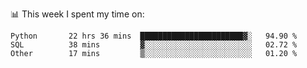 📊 This week I spent my time on:
<!--START_SECTION:waka-->

```text
Python       22 hrs 36 mins  ███████████████████████▓░   94.90 %
SQL          38 mins         ▓░░░░░░░░░░░░░░░░░░░░░░░░   02.72 %
Other        17 mins         ▒░░░░░░░░░░░░░░░░░░░░░░░░   01.20 %
```

<!--END_SECTION:waka-->

